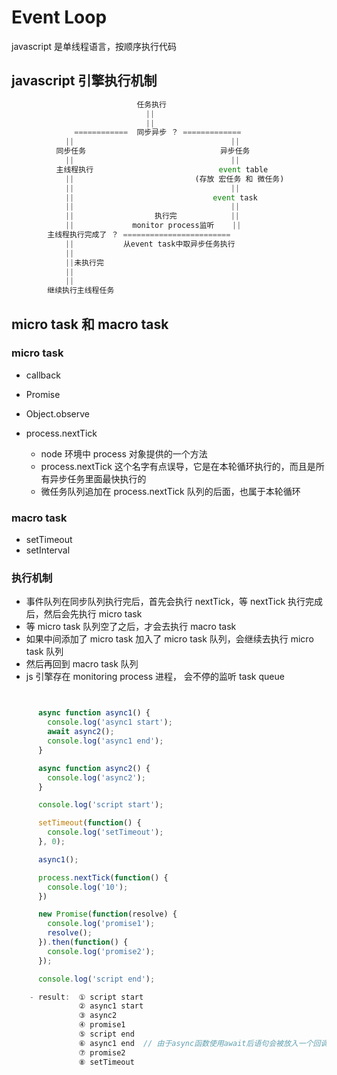 # Event Loop

javascript 是单线程语言，按顺序执行代码

## javascript 引擎执行机制

```js
                            任务执行
                              ||
                              ||
              ============  同步异步 ？ =============
            ||                                   ||
          同步任务                              异步任务
            ||                                   ||
          主线程执行                            event table
            ||                           (存放 宏任务 和 微任务)
            ||                                   ||
            ||                               event task
            ||                                   ||
            ||                  执行完            ||
            ||             monitor process监听    ||
        主线程执行完成了 ？ ========================
            ||           从event task中取异步任务执行
            ||
            ||未执行完
            ||
            ||
        继续执行主线程任务
```

## micro task 和 macro task

### micro task

- callback
- Promise
- Object.observe

- process.nextTick
  - node 环境中 process 对象提供的一个方法
  - process.nextTick 这个名字有点误导，它是在本轮循环执行的，而且是所有异步任务里面最快执行的
  - 微任务队列追加在 process.nextTick 队列的后面，也属于本轮循环

### macro task

- setTimeout
- setInterval

### 执行机制

- 事件队列在同步队列执行完后，首先会执行 nextTick，等 nextTick 执行完成后，然后会先执行 micro task
- 等 micro task 队列空了之后，才会去执行 macro task
- 如果中间添加了 micro task 加入了 micro task 队列，会继续去执行 micro task 队列
- 然后再回到 macro task 队列
- js 引擎存在 monitoring process 进程， 会不停的监听 task queue

```js


      async function async1() {
        console.log('async1 start');
        await async2();
        console.log('async1 end');
      }

      async function async2() {
        console.log('async2');
      }

      console.log('script start');

      setTimeout(function() {
        console.log('setTimeout');
      }, 0);

      async1();

      process.nextTick(function() {
        console.log('10');
      })

      new Promise(function(resolve) {
        console.log('promise1');
        resolve();
      }).then(function() {
        console.log('promise2');
      });

      console.log('script end');

    - result:  ① script start
               ② async1 start
               ③ async2
               ④ promise1
               ⑤ script end
               ⑥ async1 end  // 由于async函数使用await后语句会被放入一个回调函数中(微任务中)
               ⑦ promise2
               ⑧ setTimeout

```
